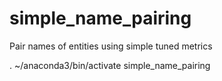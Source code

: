 # simple_name_pairing
Pair names of entities using simple tuned metrics

. ~/anaconda3/bin/activate simple_name_pairing
